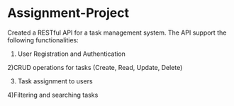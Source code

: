# Assignment-Project                 

Created a RESTful API for a task management system. The API support the following functionalities:

1) User Registration and Authentication

2)CRUD operations for tasks (Create, Read, Update, Delete)

3) Task assignment to users

4)Filtering and searching tasks
